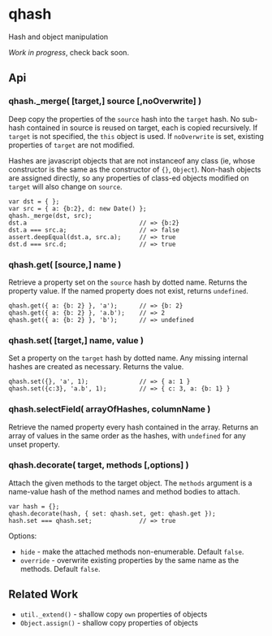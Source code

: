 qhash
================================================================


Hash and object manipulation

*Work in progress*, check back soon.


Api
----------------------------------------------------------------


### qhash._merge( [target,] source [,noOverwrite] )

Deep copy the properties of the `source` hash into the `target` hash.  No sub-hash
contained in source is reused on target, each is copied recursively.  If `target`
is not specified, the `this` object is used.  If `noOverwrite` is set, existing
properties of `target` are not modified.

Hashes are javascript objects that are not instanceof any class (ie, whose
constructor is the same as the constructor of `{}`, `Object`).  Non-hash objects
are assigned directly, so any properties of class-ed objects modified on `target`
will also change on `source`.

    var dst = { };
    var src = { a: {b:2}, d: new Date() };
    qhash._merge(dst, src);
    dst.a                               // => {b:2}
    dst.a === src.a;                    // => false
    assert.deepEqual(dst.a, src.a);     // => true
    dst.d === src.d;                    // => true

### qhash.get( [source,] name )

Retrieve a property set on the `source` hash by dotted name.  Returns the property
value.  If the named property does not exist, returns `undefined`.

    qhash.get({ a: {b: 2} }, 'a');      // => {b: 2}
    qhash.get({ a: {b: 2} }, 'a.b');    // => 2
    qhash.get({ a: {b: 2} }, 'b');      // => undefined

### qhash.set( [target,] name, value )

Set a property on the `target` hash by dotted name.  Any missing internal hashes
are created as necessary.  Returns the value.

    qhash.set({}, 'a', 1);              // => { a: 1 }
    qhash.set({c:3}, 'a.b', 1);         // => { c: 3, a: {b: 1} }

### qhash.selectField( arrayOfHashes, columnName )

Retrieve the named property every hash contained in the array.  Returns an array of
values in the same order as the hashes, with `undefined` for any unset property.


### qhash.decorate( target, methods [,options] )

Attach the given methods to the target object.  The `methods` argument is a
name-value hash of the method names and method bodies to attach.

    var hash = {};
    qhash.decorate(hash, { set: qhash.set, get: qhash.get });
    hash.set === qhash.set;             // => true

Options:

- `hide` - make the attached methods non-enumerable.  Default `false`.
- `override` - overwrite existing properties by the same name as the methods.  Default `false`.


Related Work
----------------------------------------------------------------

- `util._extend()` - shallow copy `own` properties of objects
- `Object.assign()` - shallow copy properties of objects
